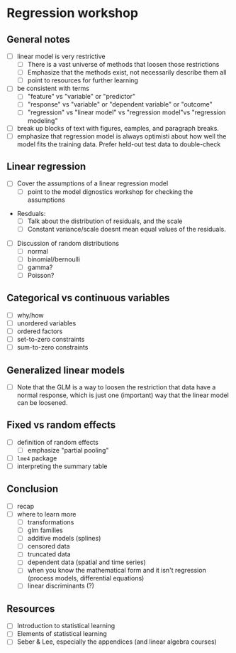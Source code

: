# Regression workshop

## General notes
- [ ] linear model is very restrictive
  - [ ] There is a vast universe of methods that loosen those restrictions
  - [ ] Emphasize that the methods exist, not necessarily describe them all
  - [ ] point to resources for further learning
- [ ] be consistent with terms
  - [ ] "feature" vs "variable" or "predictor"
  - [ ] "response" vs "variable" or "dependent variable" or "outcome"
  - [ ] "regression" vs "linear model" vs "regression model"vs "regression modeling"
- [ ] break up blocks of text with figures, eamples, and paragraph breaks.
- [ ] emphasize that regression model is always optimisti about how well the model fits the training data. Prefer held-out test data to double-check
  
## Linear regression
- [ ] Cover the assumptions of a linear regression model
  - [ ] point to the model dignostics workshop for checking the assumptions
- Resduals:
  - [ ] Talk about the distribution of residuals, and the scale
  - [ ] Constant variance/scale doesnt mean equal values of the residuals.
- [ ] Discussion of random distributions
  - [ ] normal
  - [ ] binomial/bernoulli
  - [ ] gamma?
  - [ ] Poisson?

## Categorical vs continuous variables
- [ ] why/how
- [ ] unordered variables
- [ ] ordered factors
- [ ] set-to-zero constraints
- [ ] sum-to-zero constraints

## Generalized linear models
- [ ] Note that the GLM is a way to loosen the restriction that data have a normal response, which is just one (important) way that the linear model can be loosened.

## Fixed vs random effects
- [ ] definition of random effects
  - [ ] emphasize "partial pooling"
- [ ] `lme4` package
- [ ] interpreting the summary table
  
## Conclusion
- [ ] recap
- [ ] where to learn more
  - [ ] transformations
  - [ ] glm families
  - [ ] additive models (splines)
  - [ ] censored data
  - [ ] truncated data
  - [ ] dependent data (spatial and time series)
  - [ ] when you know the mathematical form and it isn't regression (process models, differential equations)
  - [ ] linear discriminants (?)
  
## Resources
- [ ] Introduction to statistical learning
- [ ] Elements of statistical learning
- [ ] Seber & Lee, especially the appendices (and linear algebra courses)
